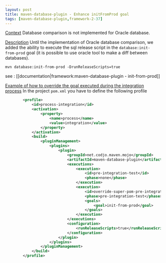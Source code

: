 ```yaml
---
layout: post
title: maven-database-plugin - Enhance initFromProd goal
tags: [maven-database-plugin,framework-2-37]
---
```

<u>Context</u>
Database comparison is not implemented for Oracle database.

<u>Description</u>
Until the implementation of Oracle database comparison, we added the ability to execute the sql release script in the ```database:init-from-prod``` goal (it is possible to use oracle tool to make a diff between databases).

``` mvn database:init-from-prod -DrunReleaseScripts=true ```

see : [[documentation|framework:maven-database-plugin - init-from-prod]]

<u>Example of how to override the goal executed during the integration process</u>
In the project ```pom.xml``` you have to define the following profile
```xml
        <profile>
            <id>process-integration</id>
            <activation>
                <property>
                    <name>process</name>
                    <value>integration</value>
                </property>
            </activation>
            <build>
                <pluginManagement>
                    <plugins>
                        <plugin>
                            <groupId>net.codjo.maven.mojo</groupId>
                            <artifactId>maven-database-plugin</artifactId>
                            <executions>
                                <execution>
                                    <id>pre-integration-test</id>
                                    <phase>none</phase>
                                </execution>
                                <execution>
                                    <id>override-super-pom-pre-integration-test</id>
                                    <phase>pre-integration-test</phase>
                                    <goals>
                                        <goal>init-from-prod</goal>
                                    </goals>
                                </execution>
                            </executions>
                            <configuration>
                                <runReleaseScripts>true</runReleaseScripts>
                            </configuration>
                        </plugin>
                    </plugins>
                </pluginManagement>
            </build>
        </profile>
```